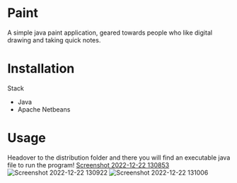 # Paint
A simple java paint application, geared towards people who like digital drawing and taking quick notes.

# Installation
Stack
- Java
- Apache Netbeans

# Usage
Headover to the distribution folder and there you will find an executable java file to run the program!
[Screenshot 2022-12-22 130853](https://user-images.githubusercontent.com/96448477/209226518-4b97726d-9f22-4da0-a0cb-8606dc633ab5.png)
![Screenshot 2022-12-22 130922](https://user-images.githubusercontent.com/96448477/209226541-87713a8a-348a-49f3-b92e-0f8b3ad231a4.png)
![Screenshot 2022-12-22 131006](https://user-images.githubusercontent.com/96448477/209226551-64ef9fc6-fec3-46ba-afd9-f823ec57bd5d.png)
